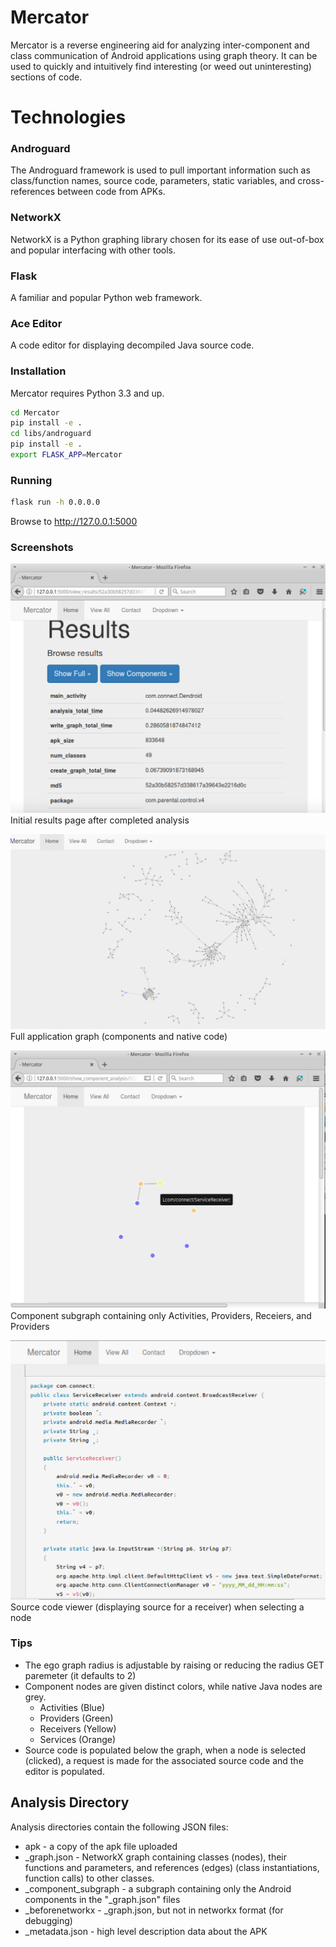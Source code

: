 # Mercator #

Mercator is a reverse engineering aid for analyzing inter-component and class communication of Android applications using graph theory.  It can be used to quickly and intuitively find interesting (or weed out uninteresting) sections of code. 

# Technologies #
### Androguard
The Androguard framework is used to pull important information such as class/function names, source code, parameters, static variables, and cross-references between code from APKs.

### NetworkX
NetworkX is a Python graphing library chosen for its ease of use out-of-box and popular interfacing with other tools.

### Flask
A familiar and popular Python web framework.

### Ace Editor
A code editor for displaying decompiled Java source code.


### Installation ###
Mercator requires Python 3.3 and up.
```bash
cd Mercator
pip install -e .
cd libs/androguard
pip install -e .
export FLASK_APP=Mercator
```

### Running ###

```bash
flask run -h 0.0.0.0
```

Browse to http://127.0.0.1:5000

### Screenshots ###

![Results](https://github.com/ehrenb/Mercator/blob/master/docs/results.png)
Initial results page after completed analysis

![Full graph](https://github.com/ehrenb/Mercator/blob/master/docs/full2.png)
Full application graph (components and native code)

![Component graph](https://github.com/ehrenb/Mercator/blob/master/docs/component.png)
Component subgraph containing only Activities, Providers, Receiers, and Providers

![Source code](https://github.com/ehrenb/Mercator/blob/master/docs/source.png)
Source code viewer (displaying source for a receiver) when selecting a node



### Tips ###

* The ego graph radius is adjustable by raising or reducing the radius GET paremeter (it defaults to 2)
* Component nodes are given distinct colors, while native Java nodes are grey.  
  * Activities (Blue)
  * Providers (Green)
  * Receivers (Yellow)
  * Services (Orange)
* Source code is populated below the graph, when a node is selected (clicked), a request is made for the associated source code and the editor is populated.

## Analysis Directory ## 

Analysis directories contain the following JSON files:
* apk - a copy of the apk file uploaded
* <md5>_graph.json - NetworkX graph containing classes (nodes), their functions and parameters, and references (edges) (class instantiations, function calls) to other classes.
* <md5>_component_subgraph - a subgraph containing only the Android components in the "_graph.json" files
* <md5>_beforenetworkx - _graph.json, but not in networkx format (for debugging)
* <md5>_metadata.json - high level description data about the APK 
